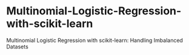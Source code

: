 # Multinomial-Logistic-Regression-with-scikit-learn
Multinomial Logistic Regression with scikit-learn: Handling Imbalanced Datasets
